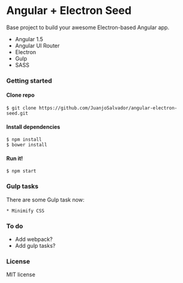 # Angular + Electron Seed

Base project to build your awesome Electron-based Angular app.

* Angular 1.5
* Angular UI Router
* Electron
* Gulp
* SASS

### Getting started

#### Clone repo
```
$ git clone https://github.com/JuanjoSalvador/angular-electron-seed.git
```

#### Install dependencies
```
$ npm install
$ bower install
```
#### Run it!
```
$ npm start
```

### Gulp tasks

There are some Gulp task now:

    * Minimify CSS

### To do

* Add webpack?
* Add gulp tasks?

### License

MIT license
